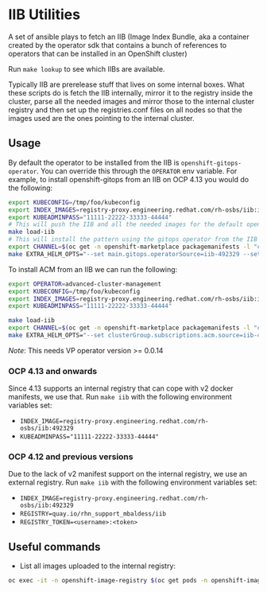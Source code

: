 # IIB Utilities

A set of ansible plays to fetch an IIB (Image Index Bundle, aka a container created by the operator sdk
that contains a bunch of references to operators that can be installed in an OpenShift cluster)

Run `make lookup` to see which IIBs are available.

Typically IIB are prerelease stuff that lives on some internal boxes. What these scripts do is fetch
the IIB internally, mirror it to the registry inside the cluster, parse all the needed images and mirror
those to the internal cluster registry and then set up the registries.conf files on all nodes so
that the images used are the ones pointing to the internal cluster.

## Usage

By default the operator to be installed from the IIB is `openshift-gitops-operator`. You can override this through the `OPERATOR` env variable.
For example, to install openshift-gitops from an IIB on OCP 4.13 you would do the following:

```sh
export KUBECONFIG=/tmp/foo/kubeconfig
export INDEX_IMAGES=registry-proxy.engineering.redhat.com/rh-osbs/iib:iib-492329 
export KUBEADMINPASS="11111-22222-33333-44444"
# This will push the IIB and all the needed images for the default openshift-gitops-operator into the cluster
make load-iib
# This will install the pattern using the gitops operator from the IIB
export CHANNEL=$(oc get -n openshift-marketplace packagemanifests -l "catalog=iib-492329" --field-selector 'metadata.name=openshift-gitops-operator' -o jsonpath='{.items[0].status.defaultChannel}')
make EXTRA_HELM_OPTS="--set main.gitops.operatorSource=iib-492329 --set main.gitops.channel=${CHANNEL}" install
```

To install ACM from an IIB we can run the following:
```sh
export OPERATOR=advanced-cluster-management
export KUBECONFIG=/tmp/foo/kubeconfig
export INDEX_IMAGES=registry-proxy.engineering.redhat.com/rh-osbs/iib:iib-499623
export KUBEADMINPASS="11111-22222-33333-44444"

make load-iib
export CHANNEL=$(oc get -n openshift-marketplace packagemanifests -l "catalog=iib-499623" --field-selector 'metadata.name=advanced-cluster-management' -o jsonpath='{.items[0].status.defaultChannel}')
make EXTRA_HELM_OPTS="--set clusterGroup.subscriptions.acm.source=iib-499623 --set clusterGroup.subscriptions.acm.channel=${CHANNEL}" install
```

*Note*: This needs VP operator version >= 0.0.14

### OCP 4.13 and onwards

Since 4.13 supports an internal registry that can cope with v2 docker manifests, we
use that. Run `make iib` with the following environment variables set:

* `INDEX_IMAGE=registry-proxy.engineering.redhat.com/rh-osbs/iib:492329`
* `KUBEADMINPASS="11111-22222-33333-44444"`

### OCP 4.12 and previous versions

Due to the lack of v2 manifest support on the internal registry, we use an external
registry. Run `make iib` with the following environment variables set:

* `INDEX_IMAGE=registry-proxy.engineering.redhat.com/rh-osbs/iib:492329`
* `REGISTRY=quay.io/rhn_support_mbaldess/iib`
* `REGISTRY_TOKEN=<username>:<token>`

## Useful commands

* List all images uploaded to the internal registry:

```sh
oc exec -it -n openshift-image-registry $(oc get pods -n openshift-image-registry -o json | jq -r '.items[].metadata.name | select(. | test("^image-registry-"))' | head -n1) -- bash -c "curl -k -u kubeadmin:$(oc whoami -t) https://localhost:5000/v2/_catalog"
```
